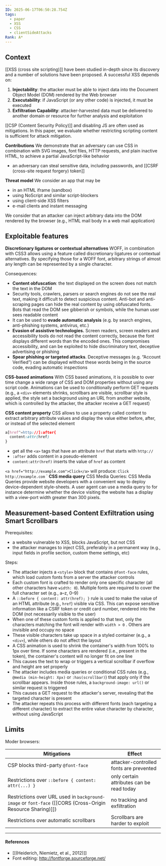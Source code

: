 ```yaml
---
ID: 2025-06-17T06:50:28.754Z
tags:
  - paper
  - XSS
  - CSS
  - clientSideAttacks
Rank: A*
---
```

## Context

[[XSS (cross site scripting)]] have been studied in-depth since its discovery and a number of solutions have been proposed. A successful XSS depends on:
1. **Injectability**: the attacker must be able to inject data into the Document Object Model (DOM) rendered by the Web browser
2. **Executability**: if JavaScript (or any other code) is injected, it must be executed
3. **Exfiltration Capability**: attacker-harvested data must be delivered to another domain or resource for further analysis and exploitation

[[CSP (Content Security Policy)]] and disabling JS are often used as mitigations.
In this paper, we evaluate whether restricting scripting content is sufficient for attack mitigation.

**Contributions**
We demonstrate that an adversary can use CSS in combination with SVG images, font files, HTTP requests, and plain inactive HTML, to achieve a partial JavaScript-like behavior
- an adversary can steal sensitive data, including passwords, and [[CSRF (cross-site request forgery) token]]

**Threat model**
We consider an app that may be
- in an HTML iframe (sandbox)
- using NoScript and similar script-blockers
- using client-side XSS filters
- e-mail clients and instant messaging

We consider that an attacker can inject arbitrary data into the DOM rendered by the browser (e.g., HTML mail body in a web mail application)

## Exploitable features

**Discretionary ligatures or contextual alternatives**
WOFF, in combination with CSS3 allows using a feature called discretionary ligatures or contextual alternatives. By specifying those for a WOFF font, arbitrary strings of almost any length can be represented by a single character.

Consequences:
- **Content obfuscation**: the text displayed on the screen does not match the text in the DOM
- Security tools, crawlers, parsers or search engines do not see the real text, making it difficult to detect suspicious content. Anti-bot and anti-scraping pages can hide the real content by using obfuscated fonts. Bots that read the DOM see gibberish or symbols, while the human user sees readable content
- It can be used to **evade automatic analysis** (e.g. by search engines, anti-phishing systems, antivirus, etc.)
- **Evasion of assistive technologies.** Screen readers, screen readers and accessibility tools do not read the content correctly, because the font displays different words than the encoded ones. This compromises accessibility, and can be exploited to hide discriminatory text, deceptive advertising or phishing
- **Spear phishing or targeted attacks**. Deceptive messages (e.g. “Account Verified”) can be displayed without these words being in the source code, evading automatic inspections

**CSS-based animations**
With CSS based animations, it is possible to over time change a wide range of CSS and DOM properties without using any script code. Animations can be used to conditionally perform GET requests (e.g., a `<div>` elements shrinks, scrollbars are visible, scrollbar style is applied, the style set a background using an URL from another website, which is controlled by the attacker, the attacker receive a GET request)

**CSS content property**
CSS allows to use a property called content to extract arbitrary attribute values and display the value either before, after, or instead of the selected element

```css
a[href^=http://]:after{
  content:attr(href)
}
```
- get all the `<a>` tags that have an attribute `href` that starts with `http://`
- `:after` adds content in a pseudo-element
- `content:attr(href)` inserts the value of `href` as content

`<a href="http://example.com">Click</a>` will produce: `Click http://example.com`
`
**CSS media query**
CSS Media Queries: CSS Media Queries provide website developers with a convenient way to deploy device-dependent style-sheets. A user agent can use a media query to for instance determine whether the device visiting the website has a display with a view-port width greater than 300 pixels.

## Measurement-based Content Exfiltration using Smart Scrollbars

Prerequisites:
- a website vulnerable to XSS, blocks JavaScript, but not CSS
- the attacker manages to inject CSS, preferably in a permanent way (e.g., input fields in profile section, custom theme settings, etc)

Steps:
- The attacker injects a `<style>` block that contains `@font-face` rules, which load custom fonts from a server the attacker controls
- Each custom font is crafted to render only one specific character (all other characters have `width: 0`). Multiple fonts are required to cover the full character set (e.g., a–z, 0–9)
- A `::before { content: attr(href); }` rule is used to make the value of an HTML attribute (e.g., `href`) visible via CSS. This can expose sensitive information like a CSRF token or credit card number, rendered into the DOM (not necessarily visible to the user)
- When one of these custom fonts is applied to that text, only the characters matching the font will render with `width > 0` . Others are invisible and occupy no space
- These visible characters take up space in a styled container (e.g., a `<div>`), while others do not affect the layout
- A CSS animation is used to shrink the container's width from 100% to 1px over time. If some characters are rendered (i.e., present in the token), the container's content will no longer fit on one line
- This causes the text to wrap or triggers a vertical scrollbar if overflow and height are set properly
- The attacker includes media queries or conditional CSS rules (e.g., `@media (min-height: Xpx)` or `:has(scrollbar)`) that apply only if the scrollbar appears. Inside those rules, a `background-image: url()` or similar request is triggered
- This causes a GET request to the attacker's server, revealing that the targeted character is present
- The attacker repeats this process with different fonts (each targeting a different character) to extract the entire value character by character, without using JavaScript

## Limits

Moder browsers:

| Mitigations                                                                                                | Effect                                    |
| ---------------------------------------------------------------------------------------------------------- | ----------------------------------------- |
| CSP blocks third-party `@font-face`                                                                        | attacker-controlled fonts are prevented   |
| Restrictions over `::before { content: attr(...) }`                                                        | only certain attributes can be read today |
| Restrictions over URL used in `background-image` or `font-face` ([[CORS (Cross-Origin Resource Sharing)]]) | no tracking and exfiltration              |
| Restrictions over automatic scrollbars                                                                     | Scrollbars are harder to exploit          |

---
#### References
- [[(Heiderich, Niemietz, et al., 2012)]]
- Font editing: http://fontforge.sourceforge.net/
